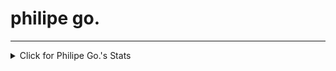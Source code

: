 <p align="center"><h1>philipe go.</h1></p>
<hr>

<details>
<summary>Click for Philipe Go.'s Stats</summary>
<p align="center">
 
[![Top Langs](https://github-readme-stats.vercel.app/api/top-langs/?username=philipe-go&layout=compact)](https://github.com/philipe-go)
[![Github stats](https://github-readme-stats.vercel.app/api?username=philipe-go)](https://github.com/philipe-go)
<br>
</p>

</details> 
